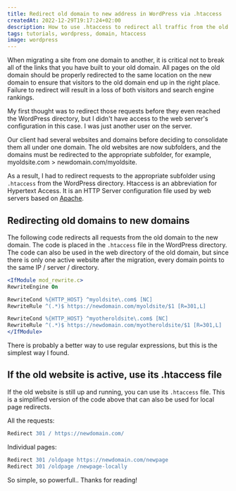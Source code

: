 ```yaml
---
title: Redirect old domain to new address in WordPress via .htaccess
createdAt: 2022-12-29T19:17:24+02:00
description: How to use .htaccess to redirect all traffic from the old and still valid domain to the new address in the same WordPress directory.
tags: tutorials, wordpress, domain, htaccess
image: wordpress
---
```


When migrating a site from one domain to another, it is critical not to break all of the links that you have built to your old domain. All pages on the old domain should be properly redirected to the same location on the new domain to ensure that visitors to the old domain end up in the right place. Failure to redirect will result in a loss of both visitors and search engine rankings.

My first thought was to redirect those requests before they even reached the WordPress directory, but I didn't have access to the web server's configuration in this case. I was just another user on the server.

Our client had several websites and domains before deciding to consolidate them all under one domain. The old websites are now subfolders, and the domains must be redirected to the appropriate subfolder, for example, myoldsite.com > newdomain.com/myoldsite.

As a result, I had to redirect requests to the appropriate subfolder using `.htaccess` from the WordPress directory. Htaccess is an abbreviation for Hypertext Access. It is an HTTP Server configuration file used by web servers based on [Apache](https://httpd.apache.org/).

## Redirecting old domains to new domains

The following code redirects all requests from the old domain to the new domain. The code is placed in the `.htaccess` file in the WordPress directory. The code can also be used in the web directory of the old domain, but since there is only one active website after the migration, every domain points to the same IP / server / directory.

```apache
<IfModule mod_rewrite.c>
RewriteEngine On

RewriteCond %{HTTP_HOST} ^myoldsite\.com$ [NC]
RewriteRule ^(.*)$ https://newdomain.com/myoldsite/$1 [R=301,L]

RewriteCond %{HTTP_HOST} ^myotheroldsite\.com$ [NC]
RewriteRule ^(.*)$ https://newdomain.com/myotheroldsite/$1 [R=301,L]
</IfModule>
```
There is probably a better way to use regular expressions, but this is the simplest way I found.

## If the old website is active, use its .htaccess file

If the old website is still up and running, you can use its `.htaccess` file. This is a simplified version of the code above that can also be used for local page redirects.

All the requests:

```apache
Redirect 301 / https://newdomain.com/
```

Individual pages:

```apache
Redirect 301 /oldpage https://newdomain.com/newpage
Redirect 301 /oldpage /newpage-locally
```

So simple, so powerfull.. Thanks for reading!
